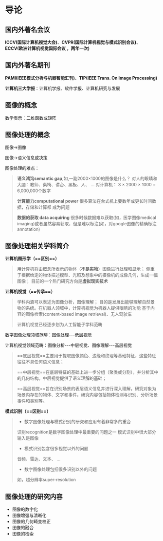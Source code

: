 # 导论

## 国内外著名会议

**ICCV(国际计算机视觉大会)**、**CVPR(国际计算机视觉与模式识别会议)**、**ECCV(欧洲计算机视觉国际会议 ，两年一次)**

## 国内外著名期刊

**PAMI(IEEE模式分析与机器智能汇刊)**、**TIP(IEEE Trans. On Image Processing)**

**计算机三大学报**：计算机学报、软件学报、计算机研究与发展

## 图像的概念

数学表示：二维函数或矩阵

## 图像处理的概念

图像->图像

图像->语义信息或决策

图像处理的难点：

> **语义鸿沟semantic gap**,如,一副2000×1000的图像是什么？
> 对人的眼睛和大脑：教师、桌椅、讲台、黑板、人、 …
> 对计算机： 3 × 2000 × 1000 = 6,000,000个数字
>
> **计算能力computational power**
> 很多算法在台式机上要数年或更长时间数据，存储和计算都 成为问题
>
> **数据的获取 data acquiring**
> 很多时候数据难以获取(如，医学图像medical imaging)或者虽然容易获取，但是难以标注(如，对google图像的精确标注annotation) 

## 图像处理相关学科简介

**计算机图形学（==区别==）**

> 用计算机将由概念所表示的物体（**不是实物**）图像进行处理和显示；
> 侧重于根据给定的物体描述模型、光照及想象中的摄像机的成像几何，生成一幅图像； 
> 目前的一个热门研究方向是**虚拟现实技术**

**计算机视觉（==传承==）**

> 学科内涵可以表述为图像分析，图像理解；
> 目的是发展出能够理解自然景物的系统。在机器人领域中，计算机视觉为机器人提供眼睛的功能 
> 基于内容的图像检索(content-based image retrieval)、无人驾驶车
>
> 计算机视觉已经逐步划为人工智能子学科范畴

数字图像处理领域范畴：图像处理---低层视觉

计算机视觉领域范畴：图像分析---中层视觉、图像理解---高层视觉

> ==底层视觉==主要用于提取图像颜色、边缘和纹理等基础特征，这些特征往往不具任何语义信息；
>
> ==中层视觉==在底层特征的基础上进一步分组（聚类或分割），并分析其中的几何结构。中层视觉提供了语义理解的基础；
>
> ==高层视觉==旨在识别场景的表层语义信息并进行深入理解，研究对象为场景内存在的物体、文字和事件，研究内容包括物体检测与识别、分析场景事件和类别等。

**模式识别（==区别==）**

> - 数字图像处理与模式识别的研究和应用有着非常多的重合
>
> 识别recognition是数字图像处理中最重要的问题之一
> 模式识别中很大部分输入是图像
>
> - 模式识别包含很多视觉以外的问题
> 
> 音频、雷达、文本、 …
> - 数字图像处理包括很多识别以外的问题
> 
> 如，超分辨率super-resolution

## 图像处理的研究内容

- 图像的数字化
- 图像增强与清晰化
- 图像的几何畸变校正
- 图像的融合
- 图像的检索